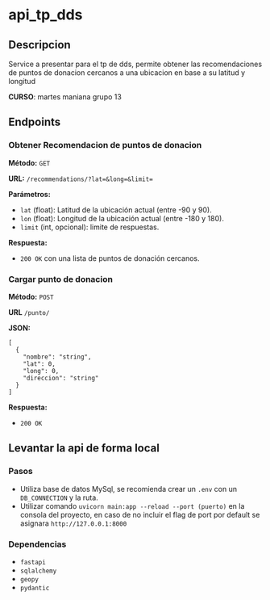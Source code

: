 # api_tp_dds

## Descripcion
Service a presentar para el tp de dds, permite obtener las recomendaciones de puntos de donacion cercanos a una ubicacion en base a su latitud y longitud

**CURSO**: martes maniana grupo 13

## Endpoints

### Obtener Recomendacion de puntos de donacion

**Método:** `GET`

**URL:** `/recommendations/?lat=&long=&limit=`

**Parámetros:**

- `lat` (float): Latitud de la ubicación actual (entre -90 y 90).
- `lon` (float): Longitud de la ubicación actual (entre -180 y 180).
- `limit` (int, opcional): limite de respuestas.

**Respuesta:**
- `200 OK` con una lista de puntos de donación cercanos.


### Cargar punto de donacion

**Método:** `POST`

**URL** `/punto/`


**JSON:**

```
[
  {
    "nombre": "string",
    "lat": 0,
    "long": 0,
    "direccion": "string"
  }
]
```

**Respuesta:**
- `200 OK` 

## Levantar la api de forma local

### Pasos
- Utiliza base de datos MySql, se recomienda crear un `.env` con un `DB_CONNECTION` y la ruta.
- Utilizar comando `uvicorn main:app --reload --port (puerto)` en la consola del proyecto, en caso de no incluir el flag de port por default se asignara `http://127.0.0.1:8000`

### Dependencias 
- `fastapi`
- `sqlalchemy`
-  `geopy`
-  `pydantic`




